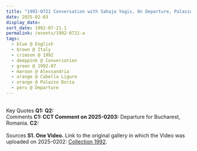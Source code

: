 ```yaml
---
title: "1992-0721 Conversation with Sahaja Yogis, On Departure, Palazzo Doria, Cabella Ligure, Alessandria, Italy"
date: 2025-02-03
display_date: 
sort_date: 1992-07-21.1
permalink: /events/1992-0721-a
tags:
  - blue @ English
  - brown @ Italy
  - crimson @ 1992
  - deeppink @ Conversation
  - green @ 1992-07
  - maroon @ Alessandria
  - orange @ Cabella Ligure
  - orange @ Palazzo Doria
  - peru @ Departure
---
```


<br>

<wave-list>
  <list-title color="DarkSeaGreen" width="55">Key Quotes</list-title>
  <list-item color="BlanchedAlmond" width="280"><b>Q1:</b> <i></i></list-item>
  <list-item color="Lavender" width="280"><b>Q2:</b> <i></i></list-item>
</wave-list>

<br>

<wave-list>
  <list-title color="DarkSeaGreen" width="55">Comments</list-title>
  <list-item color="BlanchedAlmond" width="280"><b>C1: CCT Comment on 2025-0203:</b> Departure for Bucharest, Romania.</list-item>
  <list-item color="Lavender" width="280"><b>C2:</b> <i></i></list-item>
</wave-list>

<br>

<br>

<wave-list>
  <list-title color="DarkSeaGreen" width="40">Sources</list-title>
  <list-item color="BlanchedAlmond"  width="280"><b>S1. One Video.</b> Link to the original gallery in which the Video was uploaded on 2025-0202: <a href="https://eternalmoments.smugmug.com/Collections/Bruno-Jatoba-Descaves-Collection/1992">Collection 1992</a>.</list-item>
</wave-list>